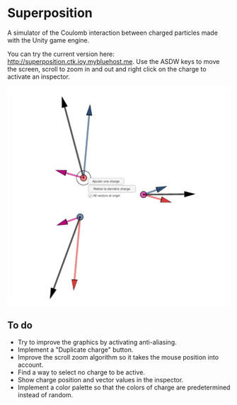 # Superposition
A simulator of the Coulomb interaction between charged particles made with the Unity game engine. 

You can try the current version here: http://superposition.ctk.ioy.mybluehost.me.
Use the ASDW keys to move the screen, scroll to zoom in and out and right click  on the charge to activate an inspector. 

<img src="/External ressources/Images/Superposition_Snapshot.png" width="600">


## To do 
- Try to improve the graphics by activating anti-aliasing.
- Implement a "Duplicate charge" button. 
- Improve the scroll zoom algorithm so it takes the mouse position into account. 
- Find a way to select no charge to be active. 
- Show charge position and vector values in the inspector. 
- Implement a color palette so that the colors of charge are predetermined instead of random. 
